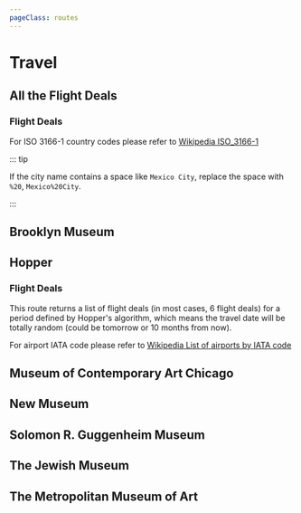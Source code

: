 ```yaml
---
pageClass: routes
---
```


# Travel

## All the Flight Deals

### Flight Deals

<RouteEn author="HenryQW" path="/atfd/:locations/:nearby?" example="/atfd/us+new%20york,gb+london/1" :paramsDesc="['the departing city, consists of an 「ISO 3166-1 country code」 and a 「city name」.  Origin\'s ISO 3166-1 country code + city name, eg. `us+new york`, [https://rsshub.app/atfd/us+new york](https://rsshub.app/atfd/us+new%20york). Multiple origins are supported via a comma separated string, eg. `us+new york,gb+london`, [https://rsshub.app/atfd/us+new york,gb+london/](https://rsshub.app/atfd/us+new%20york,gb+london/).', 'whether includes nearby airports, optional value of 0 or 1, default to 0 (exclude nearby airports)']" >

For ISO 3166-1 country codes please refer to [Wikipedia ISO_3166-1](https://en.wikipedia.org/wiki/ISO_3166-1)

::: tip

If the city name contains a space like `Mexico City`, replace the space with `%20`, `Mexico%20City`.

:::

</RouteEn>

## Brooklyn Museum

<RouteEn author="chazeon" example="/brooklynmuseum/exhibitions" path="/brooklynmuseum/exhibitions" />

## Hopper

### Flight Deals

<RouteEn author="HenryQW" path="/hopper/:lowestOnly/:from/:to?" example="/hopper/1/LHR/PEK" :paramsDesc="['set to `1` will return the cheapest deal only, instead of all deals, so you don\'t get spammed', 'origin airport IATA code', 'destination airport IATA code, if unset the destination will be set to `anywhere`']" >

This route returns a list of flight deals (in most cases, 6 flight deals) for a period defined by Hopper's algorithm, which means the travel date will be totally random (could be tomorrow or 10 months from now).

For airport IATA code please refer to [Wikipedia List of airports by IATA code](https://en.wikipedia.org/wiki/List_of_airports_by_IATA_code:_A)

</RouteEn>

## Museum of Contemporary Art Chicago

<RouteEn author="chazeon" example="/mcachicago/exhibitions" path="/mcachicago/exhibitions" />

## New Museum

<RouteEn author="chazeon" example="/newmuseum/exhibitions" path="/newmuseum/exhibitions" />

## Solomon R. Guggenheim Museum

<RouteEn author="chazeon" example="/guggenheim/exhibitions" path="/guggenheim/exhibitions" />

## The Jewish Museum

<RouteEn author="chazeon" example="/jewishmuseum/exhibitions" path="/jewishmuseum/exhibitions" />

## The Metropolitan Museum of Art

<RouteEn author="chazeon" example="/metmuseum/exhibitions" path="/metmusem/exhibitions" />
